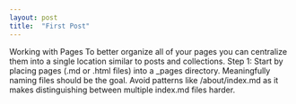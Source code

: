 ```yaml
---
layout: post
title:  "First Post"
---
```


Working with Pages To better organize all of your pages you can centralize them into a single location similar to posts and collections.
Step 1: Start by placing pages (.md or .html files) into a _pages directory. Meaningfully naming files should be the goal. Avoid patterns like /about/index.md as it makes distinguishing between multiple index.md files harder.
